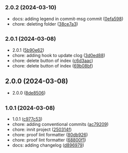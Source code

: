 ## <small>2.0.2 (2024-03-10)</small>

* docs: adding legend in commit-msg commit ([0efa598](https://github.com/GDC94/remix/commit/0efa598))
* chore: deleting folder ([38ce7a3](https://github.com/GDC94/remix/commit/38ce7a3))



## <small>2.0.1 (2024-03-08)</small>

* 2.0.1 ([5b90e62](https://github.com/GDC94/remix/commit/5b90e62))
* chore: adding hook to update clog ([3d0ed88](https://github.com/GDC94/remix/commit/3d0ed88))
* chore: delete button of index ([c6d3aac](https://github.com/GDC94/remix/commit/c6d3aac))
* chore: delete button of index ([69b08bf](https://github.com/GDC94/remix/commit/69b08bf))



## 2.0.0 (2024-03-08)

* 2.0.0 ([8de8506](https://github.com/GDC94/remix/commit/8de8506))



## <small>1.0.1 (2024-03-08)</small>

* 1.0.1 ([c977c53](https://github.com/GDC94/remix/commit/c977c53))
* chore: adding conventional commits ([ac79209](https://github.com/GDC94/remix/commit/ac79209))
* chore: innit project ([250314f](https://github.com/GDC94/remix/commit/250314f))
* chore: proof lint formatter ([80db926](https://github.com/GDC94/remix/commit/80db926))
* chore: proof lint formatter ([68800f1](https://github.com/GDC94/remix/commit/68800f1))
* docs: adding changelog ([d896979](https://github.com/GDC94/remix/commit/d896979))



